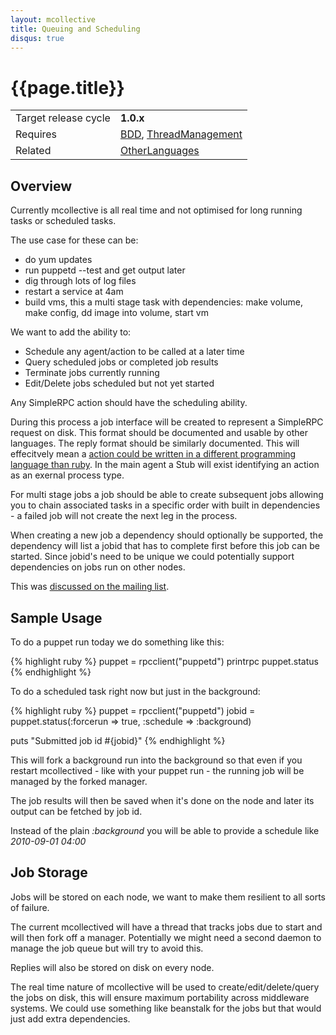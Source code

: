 ```yaml
---
layout: mcollective
title: Queuing and Scheduling
disqus: true
---
```

[InitialMailThread]: http://groups.google.com/group/mcollective-users/browse_frm/thread/583dbf305bef2f8d
[ThreadManagement]: thread_management.html
[OtherLanguages]: actions_in_other_languages.html
[BDD]: cucumber.html

# {{page.title}}

|                    |         |
|--------------------|---------|
|Target release cycle|**1.0.x**|
|Requires|[BDD], [ThreadManagement]|
|Related|[OtherLanguages]|


## Overview
Currently mcollective is all real time and not optimised for long running tasks or scheduled tasks.

The use case for these can be:

 * do yum updates
 * run puppetd --test and get output later 
 * dig through lots of log files 
 * restart a service at 4am
 * build vms, this a multi stage task with dependencies: make volume, make config, dd image into volume, start vm 

We want to add the ability to:

 * Schedule any agent/action to be called at a later time
 * Query scheduled jobs or completed job results
 * Terminate jobs currently running
 * Edit/Delete jobs scheduled but not yet started

Any SimpleRPC action should have the scheduling ability.

During this process a job interface will be created to represent a SimpleRPC request on disk.  This format should be documented and usable by other languages.  The reply format should be similarly documented.  This will effecitvely mean a [action could be written in a different programming language than ruby][OtherLanguages].  In the main agent a Stub will exist identifying an action as an exernal process type.

For multi stage jobs a job should be able to create subsequent jobs allowing you to chain associated tasks in a specific order with built in dependencies - a failed job will not create the next leg in the process.

When creating a new job a dependency should optionally be supported, the dependency will list a jobid that has to complete first before this job can be started.  Since jobid's need to be unique we could potentially support dependencies on jobs run on other nodes.

This was [discussed on the mailing list][InitialMailThread].

## Sample Usage

To do a puppet run today we do something like this:

{% highlight ruby %}
puppet = rpcclient("puppetd")
printrpc puppet.status 
{% endhighlight %}

To do a scheduled task right now but just in the background:

{% highlight ruby %}
puppet = rpcclient("puppetd")
jobid = puppet.status(:forcerun => true, :schedule => :background)

puts "Submitted job id #{jobid}"
{% endhighlight %}

This will fork a background run into the background so that even if you restart mcollectived - like with your puppet run - the running job will be managed by the forked manager.

The job results will then be saved when it's done on the node and later its output can be fetched by job id.

Instead of the plain _:background_ you will be able to provide a schedule like _2010-09-01 04:00_

## Job Storage
Jobs will be stored on each node, we want to make them resilient to all sorts of failure.  

The current mcollectived will have a thread that tracks jobs due to start and will then fork off a manager.  Potentially we might need a second daemon to manage the job queue but will try to avoid this.

Replies will also be stored on disk on every node.

The real time nature of mcollective will be used to create/edit/delete/query the jobs on disk, this will ensure maximum portability across middleware systems.  We could use something like beanstalk for the jobs but that would just add extra dependencies.
